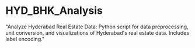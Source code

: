 # HYD_BHK_Analysis
"Analyze Hyderabad Real Estate Data: Python script for data preprocessing, unit conversion, and visualizations of Hyderabad's real estate data. Includes label encoding."
